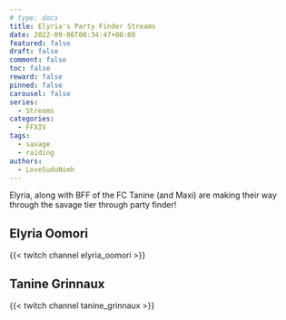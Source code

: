 ```yaml
---
# type: docs
title: Elyria's Party Finder Streams
date: 2022-09-06T00:34:47+08:00
featured: false
draft: false
comment: false
toc: false
reward: false
pinned: false
carousel: false
series:
  - Streams
categories:
  - FFXIV
tags:
  - savage
  - raiding
authors:
  - LoveSudoNimh
---
```


Elyria, along with BFF of the FC Tanine (and Maxi) are making their way through the savage tier through party finder!

<!--more-->

## Elyria Oomori

{{< twitch channel elyria_oomori >}}

## Tanine Grinnaux

{{< twitch channel tanine_grinnaux >}}
